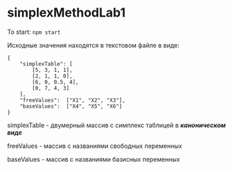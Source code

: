 # simplexMethodLab1

To start:
`npm start`

Исходные значения находятся в текстовом файле в виде:
```
{
    "simplexTable": [
        [5, 3, 1, 1],
        [2, 1, 1, 0],
        [6, 0, 0.5, 4],
        [0, 7, 4, 3]
    ],
    "freeValues":  ["X1", "X2", "X3"],
    "baseValues":  ["X4", "X5", "X6"]
}
```

simplexTable - двумерный массив с симплекс таблицей в ***каноническом виде***

freeValues - массив с названиями свободных переменных

baseValues - массив с названиями базисных переменных
